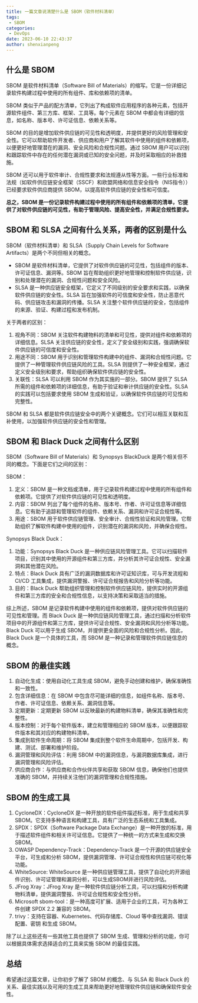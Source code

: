 ```yaml
---
title: 一篇文章说清楚什么是 SBOM（软件材料清单）
tags:
 - SBOM 
categories:
 - DevOps
date: 2023-06-10 22:43:37
author: shenxianpeng
---
```


## 什么是 SBOM

SBOM 是软件材料清单（Software Bill of Materials）的缩写。它是一份详细记录软件构建过程中使用的所有组件、库和依赖项的清单。

SBOM 类似于产品的配方清单，它列出了构成软件应用程序的各种元素，包括开源软件组件、第三方库、框架、工具等。每个元素在 SBOM 中都会有详细的信息，如名称、版本号、许可证信息、依赖关系等。

SBOM 的目的是增加软件供应链的可见性和透明度，并提供更好的风险管理和安全性。它可以帮助软件开发者、供应商和用户了解其软件中使用的组件和依赖项，以便更好地管理潜在的漏洞、安全风险和合规性问题。通过 SBOM 用户可以识别和跟踪软件中存在的任何潜在漏洞或已知的安全问题，并及时采取相应的补救措施。

SBOM 还可以用于软件审计、合规性要求和法规遵从性等方面。一些行业标准和法规（如软件供应链安全框架（SSCF）和欧盟网络和信息安全指令（NIS指令））已经要求软件供应商提供 SBOM，以提高软件供应链的安全性和可信度。

**总之，SBOM 是一份记录软件构建过程中使用的所有组件和依赖项的清单，它提供了对软件供应链的可见性，有助于管理风险、提高安全性，并满足合规性要求。**

## SBOM 和 SLSA 之间有什么关系，两者的区别是什么

SBOM（软件材料清单）和 SLSA（Supply Chain Levels for Software Artifacts）是两个不同但相关的概念。

* SBOM 是软件材料清单，它提供了对软件供应链的可见性，包括组件的版本、许可证信息、漏洞等。SBOM 旨在帮助组织更好地管理和控制软件供应链，识别和处理潜在的漏洞、合规性问题和安全风险。
* SLSA 是一种供应链安全框架，它定义了不同级别的安全要求和实践，以确保软件供应链的安全性。SLSA 旨在加强软件的可信度和安全性，防止恶意代码、供应链攻击和漏洞的传播。SLSA 关注整个软件供应链的安全，包括组件的来源、验证、构建过程和发布机制。

关于两者的区别：

1. 视角不同：SBOM 关注软件构建物料的清单和可见性，提供对组件和依赖项的详细信息。SLSA 关注供应链的安全性，定义了安全级别和实践，强调确保软件供应链的可信度和安全性。
2. 用途不同：SBOM 用于识别和管理软件构建中的组件、漏洞和合规性问题。它提供了一种管理软件供应链风险的工具。SLSA 则提供了一种安全框架，通过定义安全级别和要求，帮助组织确保软件供应链的安全性。
3. 关联性：SLSA 可以利用 SBOM 作为其实施的一部分。SBOM 提供了 SLSA 所需的组件和依赖项的详细信息，有助于验证和审计供应链的安全性。SLSA 的实践可以包括要求使用 SBOM 生成和验证，以确保软件供应链的可见性和完整性。

SBOM 和 SLSA 都是软件供应链安全中的两个关键概念。它们可以相互关联和互补使用，以加强软件供应链的安全性和管理。

## SBOM 和 Black Duck 之间有什么区别

SBOM（Software Bill of Materials）和 Synopsys BlackDuck 是两个相关但不同的概念。下面是它们之间的区别：

SBOM：
1. 定义：SBOM 是一种文档或清单，用于记录软件构建过程中使用的所有组件和依赖项。它提供了对软件供应链的可见性和透明度。
2. 内容：SBOM 列出了每个组件的名称、版本号、作者、许可证信息等详细信息。它有助于追踪和管理软件的组件、依赖关系、漏洞和许可证合规性等。
3. 用途：SBOM 用于软件供应链管理、安全审计、合规性验证和风险管理。它帮助组织了解软件构建中使用的组件，识别潜在的漏洞和风险，并确保合规性。

Synopsys Black Duck：
1. 功能：Synopsys Black Duck 是一种供应链风险管理工具。它可以扫描软件项目，识别其中使用的开源组件和第三方库，并分析其许可证合规性、安全漏洞和其他潜在风险。
2. 特点：Black Duck 具有广泛的漏洞数据库和许可证知识库，可与开发流程和 CI/CD 工具集成，提供漏洞警报、许可证合规报告和风险分析等功能。
3. 目的：Black Duck 帮助组织管理和控制软件供应链风险，提供实时的开源组件和第三方库的安全和合规性信息，以支持决策和采取适当的措施。

综上所述，SBOM 是记录软件构建中使用的组件和依赖项，提供对软件供应链的可见性和管理。而 Black Duck 是一种供应链风险管理工具，通过扫描和分析软件项目中的开源组件和第三方库，提供许可证合规性、安全漏洞和风险分析等功能。Black Duck 可以用于生成 SBOM，并提供更全面的风险和合规性分析。因此，Black Duck 是一个具体的工具，而 SBOM 是一种记录和管理软件供应链信息的概念。

## SBOM 的最佳实践

1. 自动化生成：使用自动化工具生成 SBOM，避免手动创建和维护，确保准确性和一致性。
2. 包含详细信息：在 SBOM 中包含尽可能详细的信息，如组件名称、版本号、作者、许可证信息、依赖关系、漏洞信息等。
3. 定期更新：定期更新 SBOM 以反映最新的构建物料清单，确保其准确性和完整性。
4. 版本控制：对于每个软件版本，建立和管理相应的 SBOM 版本，以便跟踪软件版本和其对应的构建物料清单。
5. 集成到软件生命周期：将 SBOM 集成到整个软件生命周期中，包括开发、构建、测试、部署和维护阶段。
6. 漏洞管理和风险评估：利用 SBOM 中的漏洞信息，与漏洞数据库集成，进行漏洞管理和风险评估。
7. 供应商合作：与供应商和合作伙伴共享和获取 SBOM 信息，确保他们也提供准确的 SBOM，并持续关注他们的漏洞管理和合规性措施。

## SBOM 的生成工具

1. CycloneDX：CycloneDX 是一种开放的软件组件描述标准，用于生成和共享 SBOM。它支持多种语言和构建工具，具有广泛的生态系统和工具集成。
2. SPDX：SPDX（Software Package Data Exchange）是一种开放的标准，用于描述软件组件和相关许可证信息。它提供了一种统一的方式来生成和交换SBOM。
3. OWASP Dependency-Track：Dependency-Track 是一个开源的供应链安全平台，可生成和分析 SBOM，提供漏洞管理、许可证合规性和供应链可视化等功能。
4. WhiteSource: WhiteSource 是一种供应链管理工具，提供了自动化的开源组件识别、许可证管理和漏洞分析，可以生成SBOM并进行风险评估。
5. JFrog Xray：JFrog Xray 是一种软件供应链分析工具，可以扫描和分析构建物料清单，提供漏洞警报、许可证合规性和安全性分析。
6. Microsoft sbom-tool：是一种高度可扩展、适用于企业的工具，可为各种工件创建 SPDX 2.2 兼容的 SBOM。
7. trivy：支持在容器、Kubernetes、代码存储库、Cloud 等中查找漏洞、错误配置、密钥 和生成 SBOM。

除了以上这些还有一些其他工具也提供了 SBOM 生成、管理和分析的功能，你可以根据具体需求选择适合的工具来实施 SBOM 的最佳实践。

## 总结

希望通过这篇文章，让你初步了解了 SBOM 的概念、与 SLSA 和 Black Duck 的关系、最佳实践以及可用的生成工具来帮助更好地管理软件供应链和确保软件安全性。
